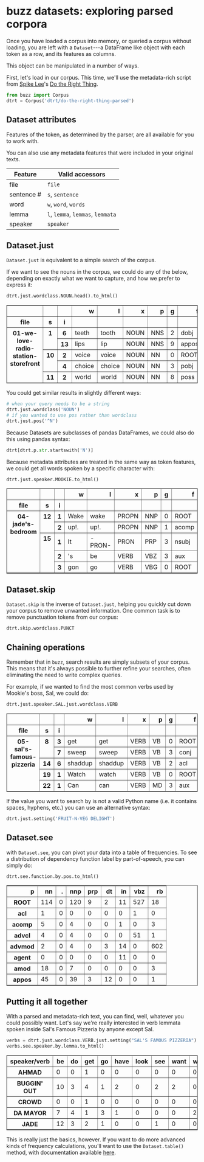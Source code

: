 # buzz datasets: exploring parsed corpora

Once you have loaded a corpus into memory, or queried a corpus without loading, you are left with a `Dataset`---a DataFrame like object with each token as a row, and its features as columns.

This object can be manipulated in a number of ways.

First, let's load in our corpus. This time, we'll use the metadata-rich script from [Spike Lee](https://en.wikipedia.org/wiki/Spike_Lee)'s [Do the Right Thing](https://en.wikipedia.org/wiki/Do_the_Right_Thing).

```python
from buzz import Corpus
dtrt = Corpus('dtrt/do-the-right-thing-parsed')
```

## Dataset attributes

Features of the token, as determined by the parser, are all available for you to work with.

You can also use any metadata features that were included in your original texts.

| Feature | Valid accessors
|-------|---------------------------|
| file  | `file`            |
| sentence # | `s`, `sentence` | 
| word  | `w`, `word`, `words`            |
| lemma | `l`, `lemma`, `lemmas`, `lemmata` |
| speaker | `speaker`


## Dataset.just

`Dataset.just` is equivalent to a simple search of the corpus.

If we want to see the nouns in the corpus, we could do any of the below, depending on exactly what we want to capture, and how we prefer to express it:

```python
dtrt.just.wordclass.NOUN.head().to_html()
```

<table border="1" class="dataframe">
  <thead>
    <tr style="text-align: right;">
      <th></th>
      <th></th>
      <th></th>
      <th>w</th>
      <th>l</th>
      <th>x</th>
      <th>p</th>
      <th>g</th>
      <th>f</th>
    </tr>
    <tr>
      <th>file</th>
      <th>s</th>
      <th>i</th>
      <th></th>
      <th></th>
      <th></th>
      <th></th>
      <th></th>
      <th></th>
    </tr>
  </thead>
  <tbody>
    <tr>
      <th rowspan="5" valign="top">01-we-love-radio-station-storefront</th>
      <th rowspan="2" valign="top">1</th>
      <th>6</th>
      <td>teeth</td>
      <td>tooth</td>
      <td>NOUN</td>
      <td>NNS</td>
      <td>2</td>
      <td>dobj</td>
    </tr>
    <tr>
      <th>13</th>
      <td>lips</td>
      <td>lip</td>
      <td>NOUN</td>
      <td>NNS</td>
      <td>9</td>
      <td>appos</td>
    </tr>
    <tr>
      <th rowspan="2" valign="top">10</th>
      <th>2</th>
      <td>voice</td>
      <td>voice</td>
      <td>NOUN</td>
      <td>NN</td>
      <td>0</td>
      <td>ROOT</td>
    </tr>
    <tr>
      <th>4</th>
      <td>choice</td>
      <td>choice</td>
      <td>NOUN</td>
      <td>NN</td>
      <td>3</td>
      <td>pobj</td>
    </tr>
    <tr>
      <th>11</th>
      <th>2</th>
      <td>world</td>
      <td>world</td>
      <td>NOUN</td>
      <td>NN</td>
      <td>8</td>
      <td>poss</td>
    </tr>
  </tbody>
</table>

You could get similar results in slightly different ways:
```python
# when your query needs to be a string
dtrt.just.wordclass('NOUN') 
# if you wanted to use pos rather than wordclass
dtrt.just.pos('^N')
```

Because Datasets are subclasses of pandas DataFrames, we could also do this using pandas syntax:

```python
dtrt[dtrt.p.str.startswith('N')]
```

Because metadata attributes are treated in the same way as token features, we could get all words spoken by a specific character with:

```python
dtrt.just.speaker.MOOKIE.to_html()
```

<table border="1" class="dataframe">
  <thead>
    <tr style="text-align: right;">
      <th></th>
      <th></th>
      <th></th>
      <th>w</th>
      <th>l</th>
      <th>x</th>
      <th>p</th>
      <th>g</th>
      <th>f</th>
    </tr>
    <tr>
      <th>file</th>
      <th>s</th>
      <th>i</th>
      <th></th>
      <th></th>
      <th></th>
      <th></th>
      <th></th>
      <th></th>
    </tr>
  </thead>
  <tbody>
    <tr>
      <th rowspan="5" valign="top">04-jade's-bedroom</th>
      <th rowspan="2" valign="top">12</th>
      <th>1</th>
      <td>Wake</td>
      <td>wake</td>
      <td>PROPN</td>
      <td>NNP</td>
      <td>0</td>
      <td>ROOT</td>
    </tr>
    <tr>
      <th>2</th>
      <td>up!.</td>
      <td>up!.</td>
      <td>PROPN</td>
      <td>NNP</td>
      <td>1</td>
      <td>acomp</td>
    </tr>
    <tr>
      <th rowspan="3" valign="top">15</th>
      <th>1</th>
      <td>It</td>
      <td>-PRON-</td>
      <td>PRON</td>
      <td>PRP</td>
      <td>3</td>
      <td>nsubj</td>
    </tr>
    <tr>
      <th>2</th>
      <td>'s</td>
      <td>be</td>
      <td>VERB</td>
      <td>VBZ</td>
      <td>3</td>
      <td>aux</td>
    </tr>
    <tr>
      <th>3</th>
      <td>gon</td>
      <td>go</td>
      <td>VERB</td>
      <td>VBG</td>
      <td>0</td>
      <td>ROOT</td>
    </tr>
  </tbody>
</table>


## Dataset.skip

`Dataset.skip` is the inverse of `Dataset.just`, helping you quickly cut down your corpus to remove unwanted information. One common task is to remove punctuation tokens from our corpus:

```python
dtrt.skip.wordclass.PUNCT
```

## Chaining operations

Remember that in `buzz`, search results are simply subsets of your corpus. This means that it's always possible to further refine your searches, often eliminating the need to write complex queries.

For example, if we wanted to find the most common verbs used by Mookie's boss, Sal, we could do:

```python
dtrt.just.speaker.SAL.just.wordclass.VERB
```

<table border="1" class="dataframe">
  <thead>
    <tr style="text-align: right;">
      <th></th>
      <th></th>
      <th></th>
      <th>w</th>
      <th>l</th>
      <th>x</th>
      <th>p</th>
      <th>g</th>
      <th>f</th>
    </tr>
    <tr>
      <th>file</th>
      <th>s</th>
      <th>i</th>
      <th></th>
      <th></th>
      <th></th>
      <th></th>
      <th></th>
      <th></th>
    </tr>
  </thead>
  <tbody>
    <tr>
      <th rowspan="5" valign="top">05-sal's-famous-pizzeria</th>
      <th rowspan="2" valign="top">8</th>
      <th>3</th>
      <td>get</td>
      <td>get</td>
      <td>VERB</td>
      <td>VB</td>
      <td>0</td>
      <td>ROOT</td>
    </tr>
    <tr>
      <th>7</th>
      <td>sweep</td>
      <td>sweep</td>
      <td>VERB</td>
      <td>VB</td>
      <td>3</td>
      <td>conj</td>
    </tr>
    <tr>
      <th>14</th>
      <th>6</th>
      <td>shaddup</td>
      <td>shaddup</td>
      <td>VERB</td>
      <td>VB</td>
      <td>2</td>
      <td>acl</td>
    </tr>
    <tr>
      <th>19</th>
      <th>1</th>
      <td>Watch</td>
      <td>watch</td>
      <td>VERB</td>
      <td>VB</td>
      <td>0</td>
      <td>ROOT</td>
    </tr>
    <tr>
      <th>22</th>
      <th>1</th>
      <td>Can</td>
      <td>can</td>
      <td>VERB</td>
      <td>MD</td>
      <td>3</td>
      <td>aux</td>
    </tr>
  </tbody>
</table>

If the value you want to search by is not a valid Python name (i.e. it contains spaces, hyphens, etc.) you can use an alternative syntax:

```python
dtrt.just.setting('FRUIT-N-VEG DELIGHT')
```

## Dataset.see

with `Dataset.see`, you can pivot your data into a table of frequencies. To see a distribution of dependency function label by part-of-speech, you can simply do:

```python
dtrt.see.function.by.pos.to_html()
```

<table border="1" class="dataframe">
  <thead>
    <tr style="text-align: right;">
      <th>p</th>
      <th>nn</th>
      <th>.</th>
      <th>nnp</th>
      <th>prp</th>
      <th>dt</th>
      <th>in</th>
      <th>vbz</th>
      <th>rb</th>
    </tr>
  </thead>
  <tbody>
    <tr>
      <th>ROOT</th>
      <td>114</td>
      <td>0</td>
      <td>120</td>
      <td>9</td>
      <td>2</td>
      <td>11</td>
      <td>527</td>
      <td>18</td>
    </tr>
    <tr>
      <th>acl</th>
      <td>1</td>
      <td>0</td>
      <td>0</td>
      <td>0</td>
      <td>0</td>
      <td>0</td>
      <td>1</td>
      <td>0</td>
    </tr>
    <tr>
      <th>acomp</th>
      <td>5</td>
      <td>0</td>
      <td>4</td>
      <td>0</td>
      <td>0</td>
      <td>1</td>
      <td>0</td>
      <td>3</td>
    </tr>
    <tr>
      <th>advcl</th>
      <td>4</td>
      <td>0</td>
      <td>4</td>
      <td>0</td>
      <td>0</td>
      <td>0</td>
      <td>51</td>
      <td>1</td>
    </tr>
    <tr>
      <th>advmod</th>
      <td>2</td>
      <td>0</td>
      <td>4</td>
      <td>0</td>
      <td>3</td>
      <td>14</td>
      <td>0</td>
      <td>602</td>
    </tr>
    <tr>
      <th>agent</th>
      <td>0</td>
      <td>0</td>
      <td>0</td>
      <td>0</td>
      <td>0</td>
      <td>11</td>
      <td>0</td>
      <td>0</td>
    </tr>
    <tr>
      <th>amod</th>
      <td>18</td>
      <td>0</td>
      <td>7</td>
      <td>0</td>
      <td>0</td>
      <td>0</td>
      <td>0</td>
      <td>3</td>
    </tr>
    <tr>
      <th>appos</th>
      <td>45</td>
      <td>0</td>
      <td>39</td>
      <td>3</td>
      <td>12</td>
      <td>0</td>
      <td>0</td>
      <td>1</td>
    </tr>
  </tbody>
</table>


## Putting it all together

With a parsed and metadata-rich text, you can find, well, whatever you could possibly want. Let's say we're really interested in verb lemmata spoken inside Sal's Famous Pizzeria by anyone except Sal.

```python
verbs = dtrt.just.wordclass.VERB.just.setting("SAL'S FAMOUS PIZZERIA").skip.speaker.SAL
verbs.see.speaker.by.lemma.to_html()
```

<table border="1" class="dataframe">
  <thead>
    <tr style="text-align: right;">
      <th>speaker/verb</th>
      <th>be</th>
      <th>do</th>
      <th>get</th>
      <th>go</th>
      <th>have</th>
      <th>look</th>
      <th>see</th>
      <th>want</th>
      <th>will</th>
      <th>can</th>
    </tr>
  </thead>
  <tbody>
    <tr>
      <th>AHMAD</th>
      <td>0</td>
      <td>0</td>
      <td>1</td>
      <td>0</td>
      <td>0</td>
      <td>0</td>
      <td>0</td>
      <td>0</td>
      <td>0</td>
      <td>0</td>
    </tr>
    <tr>
      <th>BUGGIN' OUT</th>
      <td>10</td>
      <td>3</td>
      <td>4</td>
      <td>1</td>
      <td>2</td>
      <td>0</td>
      <td>2</td>
      <td>2</td>
      <td>0</td>
      <td>0</td>
    </tr>
    <tr>
      <th>CROWD</th>
      <td>0</td>
      <td>0</td>
      <td>1</td>
      <td>0</td>
      <td>0</td>
      <td>0</td>
      <td>0</td>
      <td>0</td>
      <td>0</td>
      <td>0</td>
    </tr>
    <tr>
      <th>DA MAYOR</th>
      <td>7</td>
      <td>4</td>
      <td>1</td>
      <td>3</td>
      <td>1</td>
      <td>0</td>
      <td>0</td>
      <td>0</td>
      <td>2</td>
      <td>0</td>
    </tr>
    <tr>
      <th>JADE</th>
      <td>12</td>
      <td>3</td>
      <td>2</td>
      <td>1</td>
      <td>0</td>
      <td>0</td>
      <td>1</td>
      <td>0</td>
      <td>0</td>
      <td>1</td>
    </tr>
  </tbody>
</table>

This is really just the basics, however. If you want to do more advanced kinds of frequency calculations, you'll want to use the `Dataset.table()` method, with documentation available [here](/table).
